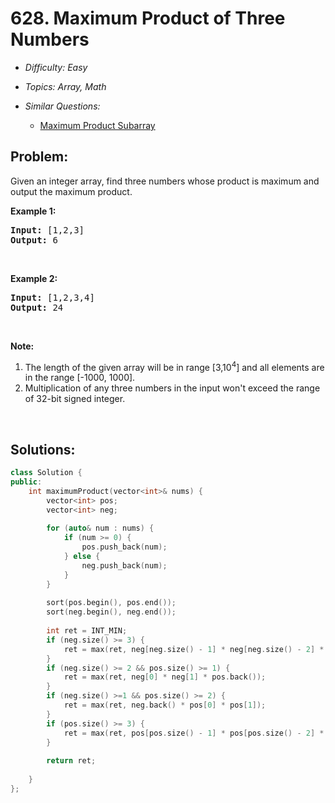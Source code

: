 # 628. Maximum Product of Three Numbers

* *Difficulty: Easy*

* *Topics: Array, Math*

* *Similar Questions:*

  * [Maximum Product Subarray](maximum-product-subarray.md)

## Problem:

<p>Given an integer array, find three numbers whose product is maximum and output the maximum product.</p>

<p><b>Example 1:</b></p>

<pre>
<b>Input:</b> [1,2,3]
<b>Output:</b> 6
</pre>

<p>&nbsp;</p>

<p><b>Example 2:</b></p>

<pre>
<b>Input:</b> [1,2,3,4]
<b>Output:</b> 24
</pre>

<p>&nbsp;</p>

<p><b>Note:</b></p>

<ol>
	<li>The length of the given array will be in range [3,10<sup>4</sup>] and all elements are in the range [-1000, 1000].</li>
	<li>Multiplication of any three numbers in the input won&#39;t exceed the range of 32-bit signed integer.</li>
</ol>

<p>&nbsp;</p>

## Solutions:

```c++
class Solution {
public:
    int maximumProduct(vector<int>& nums) {
        vector<int> pos;
        vector<int> neg;
        
        for (auto& num : nums) {
            if (num >= 0) {
                pos.push_back(num);
            } else {
                neg.push_back(num);
            }
        }
        
        sort(pos.begin(), pos.end());
        sort(neg.begin(), neg.end());
        
        int ret = INT_MIN;
        if (neg.size() >= 3) {
            ret = max(ret, neg[neg.size() - 1] * neg[neg.size() - 2] * neg[neg.size() - 3]);
        }
        if (neg.size() >= 2 && pos.size() >= 1) {
            ret = max(ret, neg[0] * neg[1] * pos.back());
        }
        if (neg.size() >=1 && pos.size() >= 2) {
            ret = max(ret, neg.back() * pos[0] * pos[1]);
        }
        if (pos.size() >= 3) {
            ret = max(ret, pos[pos.size() - 1] * pos[pos.size() - 2] * pos[pos.size() - 3]);
        }
        
        return ret;
        
    }
};
```
